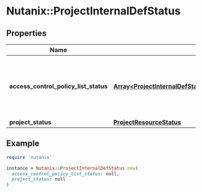 # Nutanix::ProjectInternalDefStatus

## Properties

| Name | Type | Description | Notes |
| ---- | ---- | ----------- | ----- |
| **access_control_policy_list_status** | [**Array&lt;ProjectInternalDefStatusAccessControlPolicyListStatusInner&gt;**](ProjectInternalDefStatusAccessControlPolicyListStatusInner.md) | The list of access control policies associates with users in the project.  | [optional] |
| **project_status** | [**ProjectResourceStatus**](ProjectResourceStatus.md) |  |  |

## Example

```ruby
require 'nutanix'

instance = Nutanix::ProjectInternalDefStatus.new(
  access_control_policy_list_status: null,
  project_status: null
)
```

